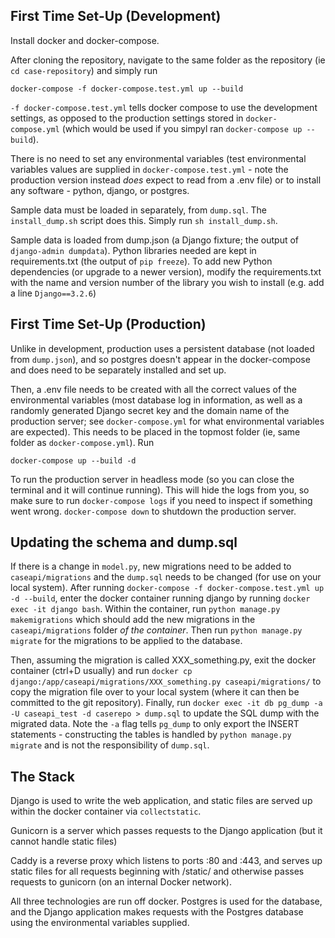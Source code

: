 ## First Time Set-Up (Development)

Install docker and docker-compose.

After cloning the repository, navigate to the same folder as the repository (ie `cd case-repository`) and simply run

```
docker-compose -f docker-compose.test.yml up --build
```

`-f docker-compose.test.yml` tells docker compose to use the development settings, as opposed to the production settings stored in `docker-compose.yml` (which would be used if you simpyl ran `docker-compose up --build`). 

There is no need to set any environmental variables (test environmental variables values are supplied in `docker-compose.test.yml` - note the production version instead *does* expect to read from a .env file) or to install any software - python, django, or postgres. 

Sample data must be loaded in separately, from `dump.sql`. The `install_dump.sh` script does this. Simply run `sh install_dump.sh`.

Sample data is loaded from dump.json (a Django fixture; the output of `django-admin dumpdata`). Python libraries needed are kept in requirements.txt (the output of `pip freeze`). To add new Python dependencies (or upgrade to a newer version), modify the requirements.txt with the name and version number of the library you wish to install (e.g. add a line `Django==3.2.6`)

## First Time Set-Up (Production)

Unlike in development, production uses a persistent database (not loaded from `dump.json`), and so postgres doesn't appear in the docker-compose and does need to be separately installed and set up. 

Then, a .env file needs to be created with all the correct values of the environmental variables (most database log in information, as well as a randomly generated Django secret key and the domain name of the production server; see `docker-compose.yml` for what environmental variables are expected). This needs to be placed in the topmost folder (ie, same folder as `docker-compose.yml`). Run

```
docker-compose up --build -d
```

To run the production server in headless mode (so you can close the terminal and it will continue running). This will hide the logs from you, so make sure to run `docker-compose logs` if you need to inspect if something went wrong. `docker-compose down` to shutdown the production server.

## Updating the schema and dump.sql

If there is a change in `model.py`, new migrations need to be added to `caseapi/migrations` and the `dump.sql` needs to be changed (for use on your local system). After running `docker-compose -f docker-compose.test.yml up -d --build`, enter the docker container running django by running `docker exec -it django bash`. Within the container, run `python manage.py makemigrations` which should add the new migrations in the `caseapi/migrations` folder *of the container*. Then run `python manage.py migrate` for the migrations to be applied to the database.

Then, assuming the migration is called XXX_something.py, exit the docker container (ctrl+D usually) and run `docker cp django:/app/caseapi/migrations/XXX_something.py caseapi/migrations/` to copy the migration file over to your local system (where it can then be committed to the git repository). Finally, run `docker exec -it db pg_dump -a -U caseapi_test -d caserepo > dump.sql` to update the SQL dump with the migrated data. Note the `-a` flag tells `pg_dump` to only export the INSERT statements - constructing the tables is handled by `python manage.py migrate` and is not the responsibility of `dump.sql`.

## The Stack

Django is used to write the web application, and static files are served up within the docker container via `collectstatic`.

Gunicorn is a server which passes requests to the Django application (but it cannot handle static files)

Caddy is a reverse proxy which listens to ports :80 and :443, and serves up static files for all requests beginning with /static/ and otherwise passes requests to gunicorn (on an internal Docker network).

All three technologies are run off docker. Postgres is used for the database, and the Django application makes requests with the Postgres database using the environmental variables supplied.